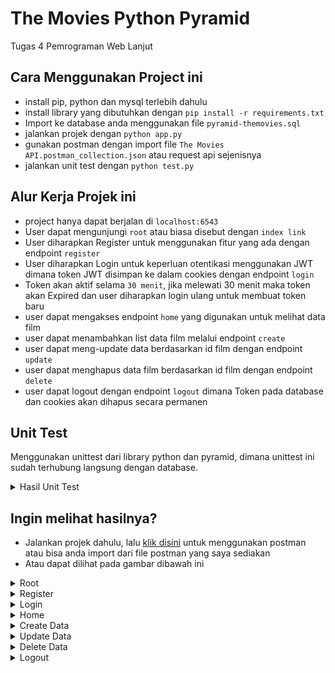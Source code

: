 # The Movies Python Pyramid
Tugas 4  Pemrograman Web Lanjut

## Cara Menggunakan Project ini
- install pip, python dan mysql terlebih dahulu
- install library yang dibutuhkan dengan `pip install -r requirements.txt`
- Import ke database anda menggunakan file `pyramid-themovies.sql`
- jalankan projek dengan `python app.py`
- gunakan postman dengan import file `The Movies API.postman_collection.json` atau request api sejenisnya
- jalankan unit test dengan `python test.py`

## Alur Kerja Projek ini
- project hanya dapat berjalan di `localhost:6543`
- User dapat mengunjungi `root` atau biasa disebut dengan `index link`
- User diharapkan Register untuk menggunakan fitur yang ada dengan endpoint `register`
- User diharapkan Login untuk keperluan otentikasi menggunakan JWT dimana token JWT disimpan ke dalam cookies dengan endpoint `login`
- Token akan aktif selama `30 menit`, jika melewati 30 menit maka token akan Expired dan user diharapkan login ulang untuk membuat token baru
- user dapat mengakses endpoint `home` yang digunakan untuk melihat data film
- user dapat menambahkan list data film melalui endpoint `create`
- user dapat meng-update data berdasarkan id film dengan endpoint `update`
- user dapat menghapus data film berdasarkan id film dengan endpoint `delete`
- user dapat logout dengan endpoint `logout` dimana Token pada database dan cookies akan dihapus secara permanen

## Unit Test
Menggunakan unittest dari library python dan pyramid, dimana unittest ini sudah terhubung langsung dengan database.
<details>
<summary>Hasil Unit Test</summary>

![Root](doc/Unittest.png)

</details>

## Ingin melihat hasilnya?
- Jalankan projek dahulu, lalu
[klik disini](https://www.postman.com/lunar-comet-757420/workspace/pwl-tugas-4/collection/30672519-de1b6f3a-45d6-4eea-a315-b69d810a6ae7?action=share&creator=30672519) untuk menggunakan postman atau bisa anda import dari file postman yang saya sediakan
- Atau dapat dilihat pada gambar dibawah ini

<details>
<summary>Root</summary>
Menggunakan method get tanpa form data, untuk mengecek apakah server dan API berjalan

![Root](doc/Root.png)

</details>

<details>
<summary>Register</summary>
Menggunakan method post dengan form data username dan password

![Register](doc/Register.png)

</details>

<details>
<summary>Login</summary>
Menggunakan method post dengan form data username dan password dan diberikan respon data berupa token untuk autentikasi JWT

![Login](doc/Login.png)

</details>

<details>
<summary>Home</summary>
Menggunakan method get tanpa form data dan menghasilkan data list movie yang sudah pernah di input oleh user

![Home](doc/Home.png)

</details>

<details>
<summary>Create Data</summary>
Menggunakan method post dengan form data judul, genre, tahun(int), director

![Create](doc/Create.png)

</details>

<details>
<summary>Update Data</summary>
Menggunakan method put dengan form data id, judul, genre, tahun(int), director

![Update](doc/Update.png)

</details>

<details>
<summary>Delete Data</summary>
Menggunakan method delete dengan form data id

![Delete](doc/Delete.png)

</details>

<details>
<summary>Logout</summary>
Menggunakan method delete tanpa form data

![Logout](doc/Logout.png)

</details>
